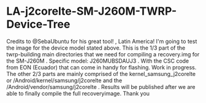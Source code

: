 # LA-j2corelte-SM-J260M-TWRP-Device-Tree
Credits to @SebaUbuntu for his great tool! , Latin America! I'm going to test the image for the device model stated above.
This is the 1/3 part of the twrp-building main directories that we need for compiling a recovery.img for the SM-J260M . Specific model: J260MUBSDAUJ3 . With the CSC code from EON (Ecuador) that can come in handy for flashing.
Work in progress. The other 2/3 parts are mainly comprised of the kernel_samsung_j2corelte or /Android/kernel/samsung/j2corelte and the /Android/vendor/samsung/j2corelte . Results will be published after we are able to finally compile the full recoveryimage. Thank you 
